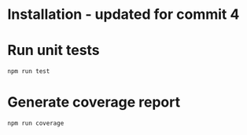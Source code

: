 # Installation - updated for commit 4

# Run unit tests
```
npm run test
```

# Generate coverage report
```
npm run coverage
```
